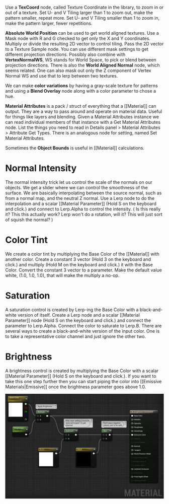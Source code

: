 Use a **TexCoord** node, called Texture Coordinate in the library, to zoom in or out of a texture.
Set U- and V Tiling larger than 1 to zoom out, make the pattern smaller, repeat more.
Set U- and V Tiling smaller than 1 to zoom in, make the pattern larger, fewer repetitions.

**Absolute World Position** can be used to get world aligned textures.
Use a Mask node with R and G checked to get only the X and Y coordinates.
Multiply or divide the resulting 2D vector to control tiling.
Pass the 2D vector to a Texture Sample node.
You can use different mask settings to get different projection directions.
Possibly also combine with **VertexNormalWS**, WS stands for World Space, to pick or blend between projection directions.
There is also the  **World Aligned Normal** node, which seems related.
One can also mask out only the Z component of Vertex Normal WS and use that to lerp between two textures.

We can make **color variations** by having a gray-scale texture for patterns and using a **Blend Overlay** node along with a color parameter to chose a hue.


**Material Attributes** is a pack / struct of everything that a [[Material]] can output.
They are a way to pass around and operate on material data.
Useful for things like layers and blending.
Given a Material Attributes instance we can read individual members of that instance with a Get Material Attributes node.
List the things you need to read in Details panel > Material Attributes > Attribute Get Types.
There is an analogous node for setting, named Set Material Attributes.

Sometimes the **Object Bounds** is useful in [[Material]] calculations.


# Normal Intensity

The normal intensity trick let us control the scale of the normals on our objects.
We get a slider where we can control the smoothness of the surface.
We are basically interpolating between the source normal, such as from a normal map, and the neutral Z normal.
Use a Lerp node to do the interpolation and a scalar [[Material Parameter]] (Hold S on the keyboard and click.) and connect to Lerp.Alpha to control the intensity.
(
Is this really it?
This this actually work?
Lerp won't do a rotation, will it? This will just sort of squish the normal?
)


# Color Tint

We create a color tint by multiplying the Base Color of the [[Material]] with another color.
Create a constant 3 vector (Hold 3 on the keyboard and click.) and multiply (Hold M on the keyboard and click.) it with the Base Color.
Convert the constant 3 vector to a parameter.
Make the default value white, (1.0, 1.0, 1.0), that will make the multiply a no-op.


# Saturation

A saturation control is created by Lerp-ing the Base Color with a black-and-white version of itself.
Create a Lerp node and a scalar [[Material Parameter]] node (Hold S on the keyboard and click.) and connect the parameter to Lerp.Alpha.
Connect the color to saturate to Lerp.B.
There are several ways to create a black-and-white version of the input color.
One is to take a representative color channel and just ignore the other two.


# Brightness

A brightness control is created by multiplying the Base Color with a scalar [[Material Parameter]] (Hold S on the keyboard and click.).
If you want to take this one step further then you can start piping the color into [[Emissive Materials|Emissive]] once the brightness parameter goes above 1.0.

![](./Images/MaterialTips_BrightnessAndEmissive.png)

